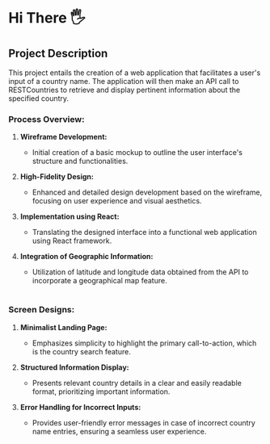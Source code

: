 # Hi There 🖐️


## Project Description

This project entails the creation of a web application that facilitates a user's input of a country name. The application will then make an API call to RESTCountries to retrieve and display pertinent information about the specified country.

### Process Overview:

1. **Wireframe Development:**
    - Initial creation of a basic mockup to outline the user interface's structure and functionalities.

2. **High-Fidelity Design:**
    - Enhanced and detailed design development based on the wireframe, focusing on user experience and visual aesthetics.

3. **Implementation using React:**
    - Translating the designed interface into a functional web application using React framework.

4. **Integration of Geographic Information:**
    - Utilization of latitude and longitude data obtained from the API to incorporate a geographical map feature.

#

      

### Screen Designs:

1. **Minimalist Landing Page:**
    - Emphasizes simplicity to highlight the primary call-to-action, which is the country search feature.

2. **Structured Information Display:**
    - Presents relevant country details in a clear and easily readable format, prioritizing important information.

3. **Error Handling for Incorrect Inputs:**
    - Provides user-friendly error messages in case of incorrect country name entries, ensuring a seamless user experience.

#
